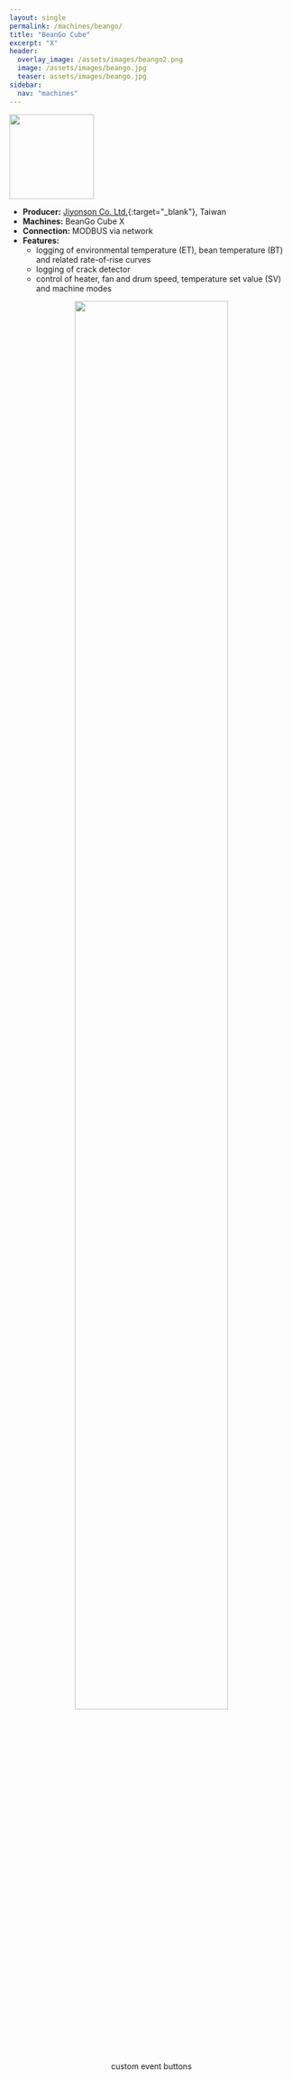 ```yaml
---
layout: single
permalink: /machines/beango/
title: "BeanGo Cube"
excerpt: "X"
header:
  overlay_image: /assets/images/beango2.png
  image: /assets/images/beango.jpg
  teaser: assets/images/beango.jpg
sidebar:
  nav: "machines"
---
```


<img class="tab-image" src="{{ site.baseurl }}/assets/images/supporter-badge.png" width="150px">

* __Producer:__ [Jiyonson Co. Ltd.](https://www.beangocube.com/){:target="_blank"}, Taiwan
* __Machines:__ BeanGo Cube X
* __Connection:__ MODBUS via network
* __Features:__
  - logging of environmental temperature (ET), bean temperature (BT) and related rate-of-rise curves
  - logging of crack detector
  - control of heater, fan and drum speed, temperature set value (SV) and machine modes

<figure>
<center>
<a href="{{ site.baseurl }}/assets/images/buttons-beango.png">
<img src="{{ site.baseurl }}/assets/images/buttons-beango.png" style="width: 80%;"></a>
    <figcaption>custom event buttons</figcaption>
</center>
</figure>
